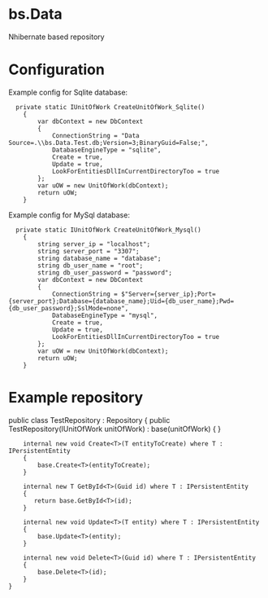 # bs.Data
Nhibernate based repository

# Configuration
Example config for Sqlite database:

      private static IUnitOfWork CreateUnitOfWork_Sqlite()
        {
            var dbContext = new DbContext
            {
                ConnectionString = "Data Source=.\\bs.Data.Test.db;Version=3;BinaryGuid=False;",
                DatabaseEngineType = "sqlite",
                Create = true,
                Update = true,
                LookForEntitiesDllInCurrentDirectoryToo = true
            };
            var uOW = new UnitOfWork(dbContext);
            return uOW;
        }

Example config for MySql database:

      private static IUnitOfWork CreateUnitOfWork_Mysql()
        {
            string server_ip = "localhost";
            string server_port = "3307";
            string database_name = "database";
            string db_user_name = "root";
            string db_user_password = "password";
            var dbContext = new DbContext
            {
                ConnectionString = $"Server={server_ip};Port={server_port};Database={database_name};Uid={db_user_name};Pwd={db_user_password};SslMode=none",
                DatabaseEngineType = "mysql",
                Create = true,
                Update = true,
                LookForEntitiesDllInCurrentDirectoryToo = true
            };
            var uOW = new UnitOfWork(dbContext);
            return uOW;
        }

# Example repository
public class TestRepository : Repository
    {
        public TestRepository(IUnitOfWork unitOfWork) : base(unitOfWork)
        {
        }

        internal new void Create<T>(T entityToCreate) where T : IPersistentEntity
        {
            base.Create<T>(entityToCreate);
        }

        internal new T GetById<T>(Guid id) where T : IPersistentEntity
        {
           return base.GetById<T>(id);
        }

        internal new void Update<T>(T entity) where T : IPersistentEntity
        {
            base.Update<T>(entity);
        }

        internal new void Delete<T>(Guid id) where T : IPersistentEntity
        {
            base.Delete<T>(id);
        }
    }
